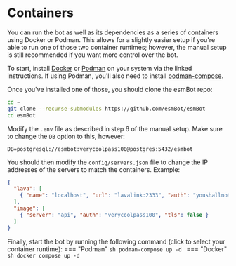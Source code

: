 # Containers
You can run the bot as well as its dependencies as a series of containers using Docker or Podman. This allows for a slightly easier setup if you're able to run one of those two container runtimes; however, the manual setup is still recommended if you want more control over the bot.

To start, install [Docker](https://docs.docker.com/engine/install/#server) or [Podman](https://podman.io/docs/installation) on your system via the linked instructions. If using Podman, you'll also need to install [podman-compose](https://github.com/containers/podman-compose/blob/main/README.md#installation).

Once you've installed one of those, you should clone the esmBot repo:
```sh
cd ~
git clone --recurse-submodules https://github.com/esmBot/esmBot
cd esmBot
```
Modify the `.env` file as described in step 6 of the manual setup. Make sure to change the `DB` option to this, however:
```
DB=postgresql://esmbot:verycoolpass100@postgres:5432/esmbot
```
You should then modify the `config/servers.json` file to change the IP addresses of the servers to match the containers. Example:
```json
{
  "lava": [
    { "name": "localhost", "url": "lavalink:2333", "auth": "youshallnotpass" }
  ],
  "image": [
    { "server": "api", "auth": "verycoolpass100", "tls": false }
  ]
}
```
Finally, start the bot by running the following command (click to select your container runtime):
=== "Podman"
    ```sh
    podman-compose up -d
    ```
=== "Docker"
    ```sh
    docker compose up -d
    ```